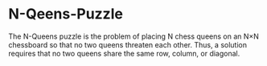 # N-Qeens-Puzzle
The N-Queens puzzle is the problem of placing N chess queens on an N×N chessboard so that no two queens threaten each other. Thus, a solution requires that no two queens share the same row, column, or diagonal.
